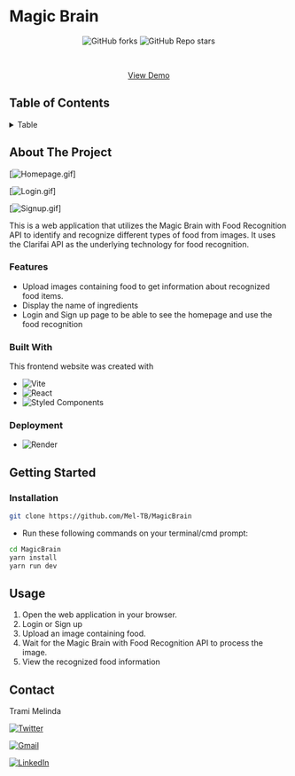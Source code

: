 # Magic Brain

<div align='center'>

![GitHub forks](https://img.shields.io/github/forks/Mel-TB/MagicBrain?label=Fork&style=for-the-badge&color=%2378909C)
![GitHub Repo stars](https://img.shields.io/github/stars/Mel-TB/MagicBrain?label=Stars&style=for-the-badge&color=%2378909C)

</div>

<br/>
<div align='center'>

<a href='https://magicbrain-zhra.onrender.com/' align='center'>View Demo</a>

</div>

## Table of Contents

<details>

<summary>Table</summary>

1. [About The Project](#about-the-project)
   - [Built With](#built-with)
   - [Deployment](#deployment)
2. [Getting Started](#getting-started)

   - [Installation](#installation)

3. [Usage](#usage)
4. [Contact](#contact)
   </details>

## About The Project

[![Homepage.gif](https://media.giphy.com/media/v1.Y2lkPTc5MGI3NjExcXRjeGVzdWt3aXpmeWN4ZjJwbGg5NHltZm15cGszYXFsZTJzZWJ4ZCZlcD12MV9pbnRlcm5hbF9naWZfYnlfaWQmY3Q9Zw/UIY8MGR97TEBrdlL3u/giphy.gif)]

[![Login.gif](https://media.giphy.com/media/v1.Y2lkPTc5MGI3NjExcGQyYXBuMHp6NTlwMzFtY2FidmtqbGRqZW4xMmRhbnI3Z3IyczU5byZlcD12MV9pbnRlcm5hbF9naWZfYnlfaWQmY3Q9Zw/6B9Aw9ZkDz6XOre6ve/giphy.gif)]

[![Signup.gif](https://media.giphy.com/media/v1.Y2lkPTc5MGI3NjExeTE0dXR1MGRwc251ZHdnMXhnaXZpYmloMzZxbzh1YWY5aXB4cXloMCZlcD12MV9pbnRlcm5hbF9naWZfYnlfaWQmY3Q9Zw/1UuAdfrVN6dX4AKt3a/giphy.gif)]

This is a web application that utilizes the Magic Brain with Food Recognition API to identify and recognize different types of food from images. It uses the Clarifai API as the underlying technology for food recognition.

### Features

- Upload images containing food to get information about recognized food items.
- Display the name of ingredients
- Login and Sign up page to be able to see the homepage and use the food recognition

### Built With

This frontend website was created with

- ![Vite](https://img.shields.io/badge/vite-%23646CFF.svg?style=for-the-badge&logo=vite&logoColor=white)
- ![React](https://img.shields.io/badge/react-%2320232a.svg?style=for-the-badge&logo=react&logoColor=%2361DAFB)
- ![Styled Components](https://img.shields.io/badge/styled--components-bf4f74?style=for-the-badge&logo=styled-components&logoColor=white)

### Deployment

- ![Render](https://img.shields.io/badge/Render-%46E3B7.svg?style=for-the-badge&logo=render&logoColor=white)

## Getting Started

### Installation

```sh
git clone https://github.com/Mel-TB/MagicBrain
```

- Run these following commands on your terminal/cmd prompt:

```sh
cd MagicBrain
yarn install
yarn run dev
```

## Usage

1. Open the web application in your browser.
2. Login or Sign up
3. Upload an image containing food.
4. Wait for the Magic Brain with Food Recognition API to process the image.
5. View the recognized food information

## Contact

Trami Melinda

<a href='https://twitter.com/mel_trbd'>![Twitter](https://img.shields.io/badge/Twitter-%231DA1F2.svg?style=for-the-badge&logo=Twitter&logoColor=white)</a>

<a href='mailto:tramimelinda@gmail.com'>![Gmail](https://img.shields.io/badge/Gmail-D14836?style=for-the-badge&logo=gmail&logoColor=white)</a>

<a href='https://fr.linkedin.com/in/melindat'>![LinkedIn](https://img.shields.io/badge/linkedin-%230077B5.svg?style=for-the-badge&logo=linkedin&logoColor=white)</a>
